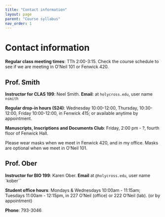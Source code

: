 ```yaml
---
title: "Contact information"
layout: page
parent: "Course syllabus"
nav_order: 1
---
```


# Contact information

 
**Regular class meeting times**:  TTh 2:00-3:15. Check the course schedule to see if we are meeting in O'Neil 101 or Fenwick 420.


## Prof. Smith

**Instructor for CLAS 199**: Neel Smith.  **Email**: at `holycross.edu`, user name `nsmith`

**Regular drop-in hours (S24)**:  Wednesday 10:00-12:00, Thursday, 10:30-12:00, Friday 10:00-12:00, in Fenwick 415; or available anytime by appointment.

**Manuscripts, Inscriptions and Documents Club**:  Friday, 2:00 pm - ?, fourth floor of Fenwick Hall.

Please wear masks when we meet in Fenwick 420, and in my office.  Masks are optional when we meet in O'Neil 101.

## Prof. Ober

**Instructor for BIO 199**: Karen Ober.  **Email** at `@holycross.edu`, user name `kober``

**Student office hours**: Mondays & Wednesdays 10:00am - 11:15am; Tuesdays 11:00am - 12:15pm, in 227 O’Neil (office) or 222 O’Neil (lab). (or by appointment)

**Phone**:  793-3046



 



